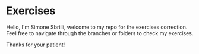 # Exercises
Hello, I'm Simone Sbrilli, welcome to my repo for the exercises correction.
Feel free to navigate through the branches or folders to check my exercises.

Thanks for your patient!
